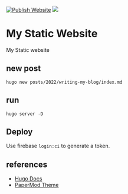[![Publish Website](https://github.com/samuele-cozzi-io/website/actions/workflows/main.yml/badge.svg)](https://github.com/samuele-cozzi-io/website/actions/workflows/main.yml)
[![](https://img.shields.io/badge/website-hosting-yellow?style=flat-square&logo=appveyor)](https://samuele-cozzi.web.app/)

# My Static Website

My Static website

## new post

```shell
hugo new posts/2022/writing-my-blog/index.md
```

## run

```shell
hugo server -D
```

## Deploy

Use firebase `login:ci` to generate a token.

## references

- [Hugo Docs](https://gohugo.io/documentation/)
- [PaperMod Theme](https://themes.gohugo.io/themes/hugo-papermod/)
